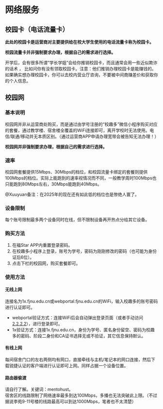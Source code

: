 # 网络服务
## 校园卡（电话流量卡）
**此处的校园卡是运营商对主要提供给在校大学生使用的电话流量卡称为校园卡。**

**校园流量卡并非强制要求办理，根据自己的需求进行选择。**

开学后，会有很多所谓“学长学姐”会给你推销校园卡，而且通常会用一些近似欺诈的话术 ， 比如问你有没有领取校园卡。注意：他们推销办理校园卡是能赚钱的。如果确实想办理校园卡，你可以去校内营业厅咨询，不要被中间商赚差价和获取你的个人信息。

## 校园网
### 基本说明
校园网并非从运营商处购买，而是通过由学号注册的“校趣多”微信小程序购买对应的套餐，通过教学楼、宿舍楼全覆盖的WiFi连接即可，离开学校时无法使用。电信/联通/移动并无本质区别。（通过运营商APP申请办理宽带会被告知无法办理！）

**校园网并非强制要求办理，根据自己的需求进行选择。**

### 速率
校园网套餐提供15Mbps、30Mbps的档位，和校园流量卡绑定的套餐则提供100Mbps的档位。实际上能跑到的速率视情况而不同，一般教学周时100Mbps也只能跑到80Mbps左右，30Mbps能跑到40Mbps。

@Xuuyuan备注：在2025年的现在还有如此低的档位也是惨绝人寰了。

### 设备限制
每个账号限制最多两个设备同时在线，但不限制设备再开热点分给其它设备。

### 购买方法
1. 在福Star APP内重置登录密码。
2. 在校趣多小程序上登录，账号为学号，密码为刚刚修改的密码（也可能为身份证后6位）。
3. 点击下栏的校园网，购买套餐即可。

### 使用方法
#### 无线上网
连接名为1x.fjnu.edu.cn或webportal.fjnu.edu.cn的WiFi，输入校趣多的账号密码进行认证即可。

- webportal验证方式：连接WiFi后会自动弹出登录页面（或者手动访问[2.2.2.2](http://2.2.2.2)），进行登录即可。
- 1x验证方式：连接1x.fjnu.edu.cn，身份为学号、匿名身份留空、密码为校趣多的密码、阶段二身份和CA证书选择无或不验证，其它信息保持默认。

#### 有线上网
每间宿舍门口的左右两侧均有网口，直接牵线与主机/笔记本的网口连接，然后下载锐捷认证的客户端进行认证即可上网。同样占据一个设备位置。

#### 路由器偷渡
请自行了解。关键词：mentohust。  
宿舍区的线路限制了网络速率最多到达100Mbps，多播也无法突破此上限。（不过据说李苑9-11号楼的线路最高可以到达1000Mbps，笔者也不太清楚）